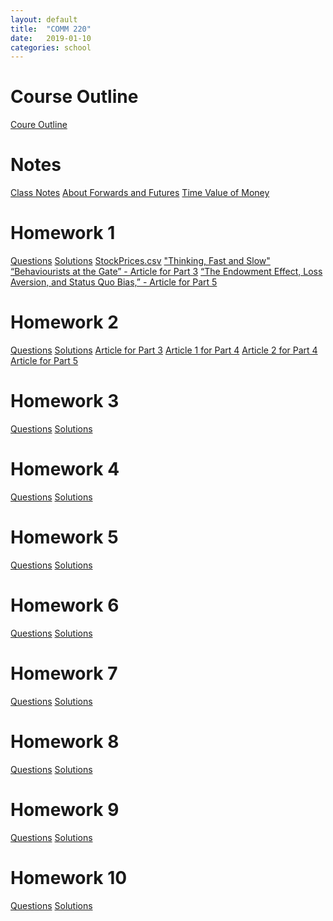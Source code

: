 ```yaml
---
layout: default
title:  "COMM 220"
date:   2019-01-10 
categories: school
---
```


<h1>Course Outline</h1>
<a href="https://docs.google.com/uc?id=19ZnckEXjw3NUDjkLXe3rloMo1RezrD8T">Coure Outline</a>

<h1>Notes</h1>
<a href="https://docs.google.com/uc?id=1ffF2WqViwrgaymQFPKTD45sM8zkm3YoY">Class Notes</a>  
<a href="https://docs.google.com/uc?id=1tMp_8ldcbNx-SXfeR_q4gCJnru2UELdW">About Forwards and Futures</a>  
<a href="https://docs.google.com/uc?id=13byaUpn6mGxF5PDMs9MrC1_EJ5onE41d">Time Value of Money</a>  

<h1>Homework 1</h1>
<a href="https://docs.google.com/uc?id=1iLxaIGKshhVT8k1oT2lZakPiQe13KcEd">Questions</a>  
<a href="https://docs.google.com/uc?id=19rxHeYfaBNrLLIe0RvB9xVDACSt4csIq">Solutions</a>  
<a href="https://drive.google.com/open?id=18gPKYu5dg2LCkC07UZ2ZtIdLvSYydlal">StockPrices.csv</a>  
<a href="#">"Thinking, Fast and Slow"</a>  
<a href="https://docs.google.com/uc?id=1k-XPRbqRskjMwV591Piuxg-DiVxBckEu">“Behaviourists at the Gate” - Article for Part 3</a>  
<a href="https://docs.google.com/uc?id=1mcuNC3sKhNkm2RDnWky3npygczIITo7-">“The Endowment
Effect, Loss Aversion, and Status Quo Bias,” - Article for Part 5</a>

<h1>Homework 2</h1>
<a href="https://docs.google.com/uc?id=1XfDoMpvXpL_lEy0F2TAUEGM0-ZohS8Jj">Questions</a>  
<a href="https://docs.google.com/uc?id=1V_TrjilNIf9uAZrWyn4kzjj96frB8sXa">Solutions</a>  
<a href="https://docs.google.com/uc?id=1O_GrfHgS2czxE1MpiG7MFL8r7ZYByvVI">Article for Part 3</a>  
<a href="https://docs.google.com/uc?id=1pljyA2kGMe18jpTG5DjqQC0dvUczsBRp">Article 1 for Part 4</a>  
<a href="https://docs.google.com/uc?id=1O_GrfHgS2czxE1MpiG7MFL8r7ZYByvVI">Article 2 for Part 4</a>  
<a href="https://docs.google.com/uc?id=1mcuNC3sKhNkm2RDnWky3npygczIITo7-">Article for Part 5</a>  

<h1>Homework 3</h1>
<a href="">Questions</a>  
<a href="">Solutions</a>  

<h1>Homework 4</h1>
<a href="">Questions</a>  
<a href="">Solutions</a>  

<h1>Homework 5</h1>
<a href="">Questions</a>  
<a href="">Solutions</a>  

<h1>Homework 6</h1>
<a href="">Questions</a>  
<a href="">Solutions</a>  

<h1>Homework 7</h1>
<a href="">Questions</a>  
<a href="">Solutions</a>  

<h1>Homework 8</h1>
<a href="">Questions</a>  
<a href="">Solutions</a>  

<h1>Homework 9</h1>
<a href="">Questions</a>  
<a href="">Solutions</a>  

<h1>Homework 10</h1>
<a href="">Questions</a>  
<a href="">Solutions</a>  
